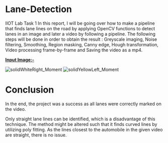 # Lane-Detection
IIOT Lab Task 1
In this report, I will be going over how to make a pipeline that finds lane lines on the road by applying OpenCV functions to detect lanes in an image and later a video by following a pipeline. The following steps will be done in order to obtain the result : Greyscale imaging, Noise filtering, Smoothing, Region masking, Canny edge, Hough transformation, Video processing frame-by-frame and Saving the video as a mp4.

<ins>**Input Image:-**</ins>

![solidWhiteRight_Moment](https://user-images.githubusercontent.com/125823799/220254252-d3617d06-48ab-4e94-86d1-db198b21fccb.jpg)
![solidYellowLeft_Moment](https://user-images.githubusercontent.com/125823799/220254258-01de0665-1a0d-4ec2-b771-e301f3c1f821.jpg)

# Conclusion
In the end, the project was a success as all lanes were correctly marked on the video. 

Only straight lane lines can be identified, which is a disadvantage of this technique. The method might be altered such that it finds curved lines by utilizing poly fitting. As the lines closest to the automobile in the given video are straight, there is no issue.
